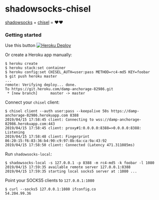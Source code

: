 shadowsocks-chisel
==================

[shadowsocks](https://github.com/shadowsocks/shadowsocks-go) + [chisel](https://github.com/jpillora/chisel) = ❤❤

### Getting started

Use this button [![Heroku Deploy](https://www.herokucdn.com/deploy/button.svg)](https://heroku.com/deploy?template=https://github.com/EricGao-Byte/heroku-aria2c-youtube-dl)

Or create a Heroku app manually:

```
$ heroku create
$ heroku stack:set container
$ heroku config:set CHISEL_AUTH=user:pass METHOD=rc4-md5 KEY=foobar
$ git push heroku master
...
remote: Verifying deploy... done.
To https://git.heroku.com/damp-anchorage-82986.git
 * [new branch]      master -> master
```

Connect your `chisel` client:

```
$ chisel client --auth user:pass --keepalive 50s https://damp-anchorage-82986.herokuapp.com 8388
2019/04/15 17:58:45 client: Connecting to wss://damp-anchorage-82986.herokuapp.com:443
2019/04/15 17:58:45 client: proxy#1:0.0.0.0:8388=>0.0.0.0:8388: Listening
2019/04/15 17:58:48 client: Fingerprint 86:20:15:f6:83:36:b4:90:c9:97:8b:6a:ca:9a:43:92
2019/04/15 17:58:50 client: Connected (Latency 471.311085ms)
```

Run `shadowsocks-local`:

```
$ shadowsocks-local -s 127.0.0.1 -p 8388 -m rc4-md5 -k foobar -l 1080
2019/04/15 17:59:35 available remote server 127.0.0.1:8388
2019/04/15 17:59:35 starting local socks5 server at :1080 ...
```

Point your SOCKS5 clients to `127.0.0.1:1080`

```
$ curl --socks5 127.0.0.1:1080 ifconfig.co
54.204.99.36
```
